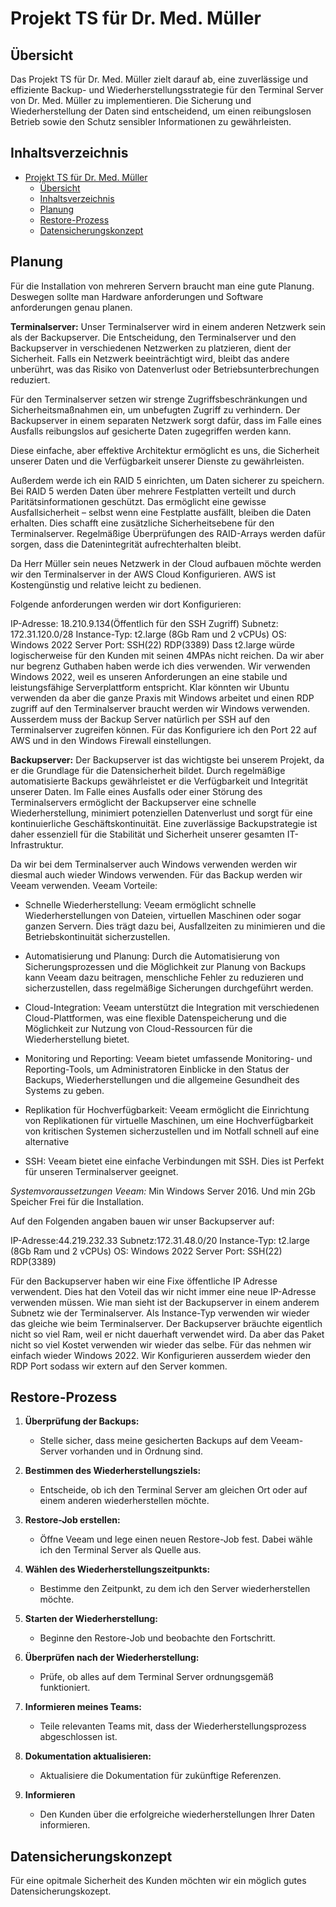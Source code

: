 # Projekt TS für Dr. Med. Müller

## Übersicht 

Das Projekt TS für Dr. Med. Müller zielt darauf ab, eine zuverlässige und effiziente Backup- und Wiederherstellungsstrategie für den Terminal Server von Dr. Med. Müller zu implementieren. Die Sicherung und Wiederherstellung der Daten sind entscheidend, um einen reibungslosen Betrieb sowie den Schutz sensibler Informationen zu gewährleisten.

## Inhaltsverzeichnis


- [Projekt TS für Dr. Med. Müller](#projekt-ts-für-dr-med-müller)
  - [Übersicht](#übersicht)
  - [Inhaltsverzeichnis](#inhaltsverzeichnis)
  - [Planung](#planung)
  - [Restore-Prozess](#restore-prozess)
  - [Datensicherungskonzept](#datensicherungskonzept)
## Planung
Für die Installation von mehreren Servern braucht man eine gute Planung. Deswegen sollte man Hardware anforderungen und Software anforderungen genau planen. 

**Terminalserver:**
Unser Terminalserver wird in einem anderen Netzwerk sein als der Backupserver.
Die Entscheidung, den Terminalserver und den Backupserver in verschiedenen Netzwerken zu platzieren, dient der Sicherheit. Falls ein Netzwerk beeinträchtigt wird, bleibt das andere unberührt, was das Risiko von Datenverlust oder Betriebsunterbrechungen reduziert.

Für den Terminalserver setzen wir strenge Zugriffsbeschränkungen und Sicherheitsmaßnahmen ein, um unbefugten Zugriff zu verhindern. Der Backupserver in einem separaten Netzwerk sorgt dafür, dass im Falle eines Ausfalls reibungslos auf gesicherte Daten zugegriffen werden kann.

Diese einfache, aber effektive Architektur ermöglicht es uns, die Sicherheit unserer Daten und die Verfügbarkeit unserer Dienste zu gewährleisten.


Außerdem werde ich ein RAID 5 einrichten, um Daten sicherer zu speichern. Bei RAID 5 werden Daten über mehrere Festplatten verteilt und durch Paritätsinformationen geschützt. Das ermöglicht eine gewisse Ausfallsicherheit – selbst wenn eine Festplatte ausfällt, bleiben die Daten erhalten. Dies schafft eine zusätzliche Sicherheitsebene für den Terminalserver. Regelmäßige Überprüfungen des RAID-Arrays werden dafür sorgen, dass die Datenintegrität aufrechterhalten bleibt.

Da Herr Müller sein neues Netzwerk in der Cloud aufbauen möchte werden wir den Terminalserver in der AWS Cloud Konfigurieren. AWS ist Kostengünstig und relative leicht zu bedienen.

Folgende anforderungen werden wir dort Konfigurieren:

IP-Adresse: 18.210.9.134(Öffentlich für den SSH Zugriff)
Subnetz: 172.31.120.0/28
Instance-Typ: t2.large (8Gb Ram und 2 vCPUs)
OS: Windows 2022 Server
Port: SSH(22) RDP(3389)
Dass t2.large würde logischerweise für den Kunden mit seinen 4MPAs nicht reichen. Da wir aber nur begrenz Guthaben haben werde ich dies verwenden.
Wir verwenden Windows 2022, weil es unseren Anforderungen an eine stabile und leistungsfähige Serverplattform entspricht. Klar könnten wir Ubuntu verwenden da aber die ganze Praxis mit Windows arbeitet und einen RDP zugriff auf den Terminalserver braucht werden wir Windows verwenden. Ausserdem muss der Backup Server natürlich per SSH auf den Terminalserver zugreifen können. Für das Konfiguriere ich den Port 22 auf AWS und in den Windows Firewall einstellungen.

**Backupserver:**
Der Backupserver ist das wichtigste bei unserem Projekt, da er die Grundlage für die Datensicherheit bildet. Durch regelmäßige automatisierte Backups gewährleistet er die Verfügbarkeit und Integrität unserer Daten. Im Falle eines Ausfalls oder einer Störung des Terminalservers ermöglicht der Backupserver eine schnelle Wiederherstellung, minimiert potenziellen Datenverlust und sorgt für eine kontinuierliche Geschäftskontinuität. Eine zuverlässige Backupstrategie ist daher essenziell für die Stabilität und Sicherheit unserer gesamten IT-Infrastruktur.

Da wir bei dem Terminalserver auch Windows verwenden werden wir diesmal auch wieder Windows verwenden. Für das Backup werden wir Veeam verwenden. 
Veeam Vorteile:

- Schnelle Wiederherstellung: Veeam ermöglicht schnelle Wiederherstellungen von Dateien, virtuellen Maschinen oder sogar ganzen Servern. Dies trägt dazu bei, Ausfallzeiten zu minimieren und die Betriebskontinuität sicherzustellen.

- Automatisierung und Planung: Durch die Automatisierung von Sicherungsprozessen und die Möglichkeit zur Planung von Backups kann Veeam dazu beitragen, menschliche Fehler zu reduzieren und sicherzustellen, dass regelmäßige Sicherungen durchgeführt werden.

- Cloud-Integration: Veeam unterstützt die Integration mit verschiedenen Cloud-Plattformen, was eine flexible Datenspeicherung und die Möglichkeit zur Nutzung von Cloud-Ressourcen für die Wiederherstellung bietet.

- Monitoring und Reporting: Veeam bietet umfassende Monitoring- und Reporting-Tools, um Administratoren Einblicke in den Status der Backups, Wiederherstellungen und die allgemeine Gesundheit des Systems zu geben.

- Replikation für Hochverfügbarkeit: Veeam ermöglicht die Einrichtung von Replikationen für virtuelle Maschinen, um eine Hochverfügbarkeit von kritischen Systemen sicherzustellen und im Notfall schnell auf eine alternative

- SSH: Veeam bietet eine einfache Verbindungen mit SSH. Dies ist Perfekt für unseren Terminalserver geeignet.
  
*Systemvoraussetzungen Veeam:*
Min Windows Server 2016.
Und min 2Gb Speicher Frei für die Installation.

Auf den Folgenden angaben bauen wir unser Backupserver auf:

IP-Adresse:44.219.232.33
Subnetz:172.31.48.0/20
Instance-Typ: t2.large (8Gb Ram und 2 vCPUs)
OS: Windows 2022 Server
Port: SSH(22) RDP(3389)

Für den Backupserver haben wir eine Fixe öffentliche IP Adresse verwendent. Dies hat den Voteil das wir nicht immer eine neue IP-Adresse verwenden müssen.
Wie man sieht ist der Backupserver in einem anderem Subnetz wie der Terminalserver. Als Instance-Typ verwenden wir wieder das gleiche wie beim Terminalserver. Der Backupserver bräuchte eigentlich nicht so viel Ram, weil er nicht dauerhaft verwendet wird. Da aber das Paket nicht so viel Kostet verwenden wir wieder das selbe.
Für das nehmen wir einfach wieder Windows 2022. Wir Konfigurieren ausserdem wieder den RDP Port sodass wir extern auf den Server kommen.




## Restore-Prozess

1. **Überprüfung der Backups:**
   - Stelle sicher, dass meine gesicherten Backups auf dem Veeam-Server vorhanden und in Ordnung sind.

2. **Bestimmen des Wiederherstellungsziels:**
   - Entscheide, ob ich den Terminal Server am gleichen Ort oder auf einem anderen wiederherstellen möchte.

3. **Restore-Job erstellen:**
   - Öffne Veeam und lege einen neuen Restore-Job fest. Dabei wähle ich den Terminal Server als Quelle aus.

4. **Wählen des Wiederherstellungszeitpunkts:**
   - Bestimme den Zeitpunkt, zu dem ich den Server wiederherstellen möchte.

5. **Starten der Wiederherstellung:**
   - Beginne den Restore-Job und beobachte den Fortschritt.

6. **Überprüfen nach der Wiederherstellung:**
   - Prüfe, ob alles auf dem Terminal Server ordnungsgemäß funktioniert.

7. **Informieren meines Teams:**
   - Teile relevanten Teams mit, dass der Wiederherstellungsprozess abgeschlossen ist.

8. **Dokumentation aktualisieren:**
   - Aktualisiere die Dokumentation für zukünftige Referenzen.

9. **Informieren**
   - Den Kunden über die erfolgreiche wiederherstellungen Ihrer Daten informieren.



## Datensicherungskonzept

Für eine opitmale Sicherheit des Kunden möchten wir ein möglich gutes Datensicherungskozept.











